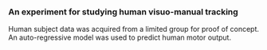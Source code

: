 ### An experiment for studying human visuo-manual tracking
Human subject data was acquired from a limited group for proof of concept. An auto-regressive model was used to predict human motor output.


